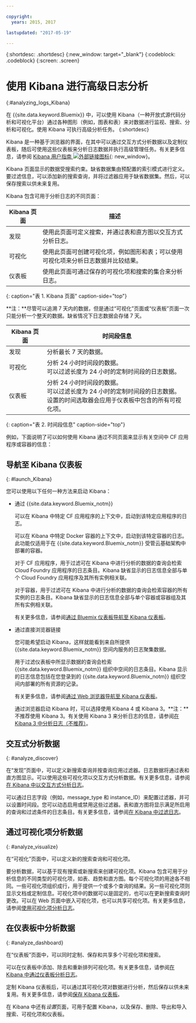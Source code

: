 ```yaml
---

copyright:
  years: 2015, 2017

lastupdated: "2017-05-19"

---
```



{:shortdesc: .shortdesc}
{:new_window: target="_blank"}
{:codeblock: .codeblock}
{:screen: .screen}

# 使用 Kibana 进行高级日志分析
{:#analyzing_logs_Kibana}

在 {{site.data.keyword.Bluemix}} 中，可以使用 Kibana（一种开放式源代码分析和可视化平台）通过各种图形（例如，图表和表）来对数据进行监视、搜索、分析和可视化。使用 Kibana 可执行高级分析任务。
{:shortdesc}

Kibana 是一种基于浏览器的界面，在其中可以通过交互方式分析数据以及定制仪表板，随后可使用这些仪表板来分析日志数据并执行高级管理任务。有关更多信息，请参阅 [Kibana 用户指南 ![外部链接图标](../../../icons/launch-glyph.svg "外部链接图标")](https://www.elastic.co/guide/en/kibana/4.1/index.html){: new_window}。

Kibana 页面显示的数据受搜索约束。缺省数据集由预配置的索引模式进行定义。要过滤信息，可以添加新的搜索查询，并将过滤器应用于缺省数据集。然后，可以保存搜索以供未来复用。 

Kibana 包含可用于分析日志的不同页面：

| Kibana 页面 | 描述 |
|-------------|-------------|
| 发现 | 使用此页面可定义搜索，并通过表和直方图以交互方式分析日志。 |
| 可视化 | 使用此页面可创建可视化项，例如图形和表；可以使用可视化项来分析日志数据并比较结果。  |
| 仪表板 | 使用此页面可通过保存的可视化项和搜索的集合来分析日志。  |
{: caption="表 1. Kibana 页面" caption-side="top"}

**注：**尽管可以追溯 7 天内的数据，但是通过“可视化”页面或“仪表板”页面一次只能分析一个整天的数据。缺省情况下日志数据会存储 7 天。 

| Kibana 页面 | 时间段信息 |
|-------------|-------------------------|
| 发现 | 分析最长 7 天的数据。 |
| 可视化 | 分析 24 小时时间段的数据。<br> 可以过滤长度为 24 小时的定制时间段的日志数据。  |
| 仪表板 | 分析 24 小时时间段的数据。<br> 可以过滤长度为 24 小时的定制时间段的日志数据。<br> 设置的时间选取器会应用于仪表板中包含的所有可视化项。 |
{: caption="表 2. 时间段信息" caption-side="top"}

例如，下面说明了可以如何使用 Kibana 通过不同页面来显示有关空间中 CF 应用程序或容器的信息：

## 导航至 Kibana 仪表板
{: #launch_Kibana}

您可以使用以下任何一种方法来启动 Kibana：

* 通过 {{site.data.keyword.Bluemix_notm}}

    可以在 Kibana 中特定 CF 应用程序的上下文中，启动到该特定应用程序的日志。
    
    可以在 Kibana 中特定 Docker 容器的上下文中，启动到该特定容器的日志。此功能仅适用于在 {{site.data.keyword.Bluemix_notm}} 受管云基础架构中部署的容器。
    
    对于 CF 应用程序，用于过滤可在 Kibana 中进行分析的数据的查询会检索 Cloud Foundry 应用程序的日志条目。Kibana 缺省显示的日志信息全部与单个 Cloud Foundry 应用程序及其所有实例相关联。 
    
    对于容器，用于过滤可在 Kibana 中进行分析的数据的查询会检索容器的所有实例的日志条目。Kibana 缺省显示的日志信息全部与单个容器或容器组及其所有实例相关联。 
    
    有关更多信息，请参阅[通过 Bluemix 仪表板导航至 Kibana 仪表板](k4_launch.html#launch_Kibana_from_bluemix)。

* 通过直接浏览器链接

    您可能希望启动 Kibana，这样就能看到来自所提供 {{site.data.keyword.Bluemix_notm}} 空间内服务的日志聚集数据。
    
    用于过滤仪表板中所显示数据的查询会检索 {{site.data.keyword.Bluemix_notm}} 组织中空间的日志条目。Kibana 显示的日志信息包括在您登录到的 {{site.data.keyword.Bluemix_notm}} 组织空间内部署的所有资源的记录。 
    
    有关更多信息，请参阅[通过 Web 浏览器导航至 Kibana 仪表板](k4_launch.html#launch_Kibana_from_browser)。
    
    通过浏览器启动 Kibana 时，可以选择使用 Kibana 4 或 Kibana 3。**注：**不推荐使用 Kibana 3。有关使用 Kibana 3 来分析日志的信息，请参阅[在 Kibana 3 中分析日志（不推荐）](../logging_view_kibana3.html#analyzing_logs_Kibana3)。


## 交互式分析数据
{: #analyze_discover}

在“发现”页面中，可以定义新搜索查询并按查询应用过滤器。日志数据将通过表和直方图显示。可以使用这些可视化项以交互方式分析数据。有关更多信息，请参阅[在 Kibana 中以交互方式分析日志](logging_kibana_analize_logs_interactively.html#kibana_analize_logs_interactively)。

可以通过日志字段（例如，message_type 和 instance_ID）来配置过滤器，并可以设置时间段。您可以动态启用或禁用这些过滤器。表和直方图将显示满足所启用的查询和过滤条件的日志条目。有关更多信息，请参阅[在 Kibana 中过滤日志](k4_filter_logs.html#k4_filter_logs)。

## 通过可视化项分析数据
{: #analyze_visualize}
    
在“可视化”页面中，可以定义新的搜索查询和可视化项。

要分析数据，可以基于现有搜索或新搜索来创建可视化项。Kibana 包含可用于分析信息的不同类型的可视化项，如表、趋势和直方图。每个可视化项的用途各不相同。一些可视化项组织成行，用于提供一个或多个查询的结果。另一些可视化项则显示文档或定制信息。可视化项中的数据可以是固定的，也可以在更新搜索查询时更改。可以在 Web 页面中嵌入可视化项，也可以共享可视化项。有关更多信息，请参阅[使用可视化项分析日志](logging_kibana_visualizations.html#logging_kibana_visualizations)。

## 在仪表板中分析数据
{: #analyze_dashboard}

在“仪表板”页面中，可以同时定制、保存和共享多个可视化项和搜索。 

可以在仪表板中添加、除去和重新排列可视化项。有关更多信息，请参阅[在 Kibana 中通过仪表板分析日志](logging_kibana_analize_logs_dashboard.html#kibana_analize_logs_dashboard)。
    
定制 Kibana 仪表板后，可以通过其可视化项对数据进行分析，然后保存以供未来复用。有关更多信息，请参阅[保存 Kibana 仪表板](logging_kibana_analize_logs_dashboard.html#k4_dashboard_save)。

在 Kibana 中还有*设置*页面，可用于配置 Kibana，以及保存、删除、导出和导入搜索、可视化项和仪表板。


